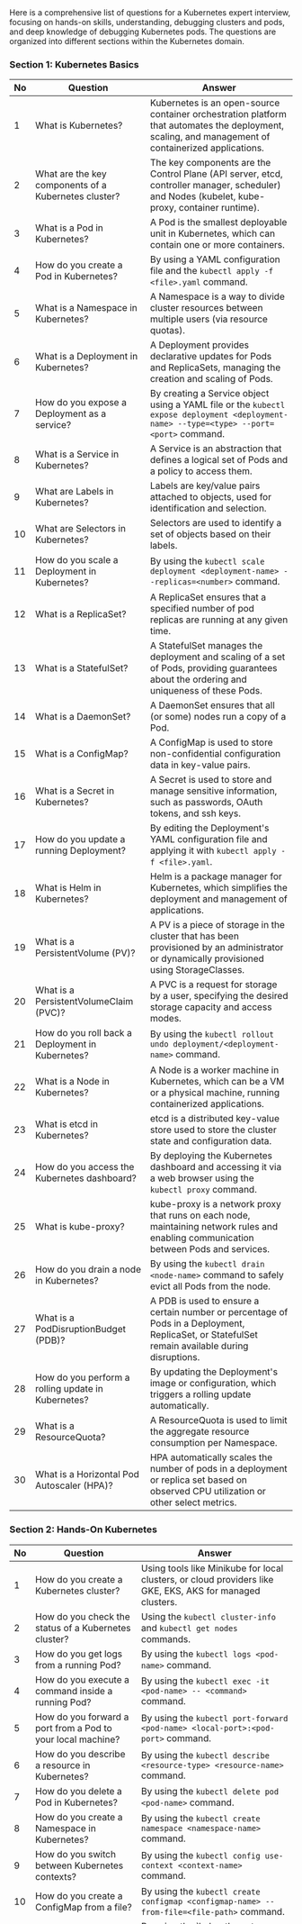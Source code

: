 ```






































```

Here is a comprehensive list of questions for a Kubernetes expert interview, 
focusing on hands-on skills, understanding, debugging clusters and pods, 
and deep knowledge of debugging Kubernetes pods. The questions are organized into different sections within the Kubernetes domain.

### Section 1: Kubernetes Basics

| No | Question | Answer |
|----|----------|--------|
| 1  | What is Kubernetes? | Kubernetes is an open-source container orchestration platform that automates the deployment, scaling, and management of containerized applications. |
| 2  | What are the key components of a Kubernetes cluster? | The key components are the Control Plane (API server, etcd, controller manager, scheduler) and Nodes (kubelet, kube-proxy, container runtime). |
| 3  | What is a Pod in Kubernetes? | A Pod is the smallest deployable unit in Kubernetes, which can contain one or more containers. |
| 4  | How do you create a Pod in Kubernetes? | By using a YAML configuration file and the `kubectl apply -f <file>.yaml` command. |
| 5  | What is a Namespace in Kubernetes? | A Namespace is a way to divide cluster resources between multiple users (via resource quotas). |
| 6  | What is a Deployment in Kubernetes? | A Deployment provides declarative updates for Pods and ReplicaSets, managing the creation and scaling of Pods. |
| 7  | How do you expose a Deployment as a service? | By creating a Service object using a YAML file or the `kubectl expose deployment <deployment-name> --type=<type> --port=<port>` command. |
| 8  | What is a Service in Kubernetes? | A Service is an abstraction that defines a logical set of Pods and a policy to access them. |
| 9  | What are Labels in Kubernetes? | Labels are key/value pairs attached to objects, used for identification and selection. |
| 10 | What are Selectors in Kubernetes? | Selectors are used to identify a set of objects based on their labels. |
| 11 | How do you scale a Deployment in Kubernetes? | By using the `kubectl scale deployment <deployment-name> --replicas=<number>` command. |
| 12 | What is a ReplicaSet? | A ReplicaSet ensures that a specified number of pod replicas are running at any given time. |
| 13 | What is a StatefulSet? | A StatefulSet manages the deployment and scaling of a set of Pods, providing guarantees about the ordering and uniqueness of these Pods. |
| 14 | What is a DaemonSet? | A DaemonSet ensures that all (or some) nodes run a copy of a Pod. |
| 15 | What is a ConfigMap? | A ConfigMap is used to store non-confidential configuration data in key-value pairs. |
| 16 | What is a Secret in Kubernetes? | A Secret is used to store and manage sensitive information, such as passwords, OAuth tokens, and ssh keys. |
| 17 | How do you update a running Deployment? | By editing the Deployment's YAML configuration file and applying it with `kubectl apply -f <file>.yaml`. |
| 18 | What is Helm in Kubernetes? | Helm is a package manager for Kubernetes, which simplifies the deployment and management of applications. |
| 19 | What is a PersistentVolume (PV)? | A PV is a piece of storage in the cluster that has been provisioned by an administrator or dynamically provisioned using StorageClasses. |
| 20 | What is a PersistentVolumeClaim (PVC)? | A PVC is a request for storage by a user, specifying the desired storage capacity and access modes. |
| 21 | How do you roll back a Deployment in Kubernetes? | By using the `kubectl rollout undo deployment/<deployment-name>` command. |
| 22 | What is a Node in Kubernetes? | A Node is a worker machine in Kubernetes, which can be a VM or a physical machine, running containerized applications. |
| 23 | What is etcd in Kubernetes? | etcd is a distributed key-value store used to store the cluster state and configuration data. |
| 24 | How do you access the Kubernetes dashboard? | By deploying the Kubernetes dashboard and accessing it via a web browser using the `kubectl proxy` command. |
| 25 | What is kube-proxy? | kube-proxy is a network proxy that runs on each node, maintaining network rules and enabling communication between Pods and services. |
| 26 | How do you drain a node in Kubernetes? | By using the `kubectl drain <node-name>` command to safely evict all Pods from the node. |
| 27 | What is a PodDisruptionBudget (PDB)? | A PDB is used to ensure a certain number or percentage of Pods in a Deployment, ReplicaSet, or StatefulSet remain available during disruptions. |
| 28 | How do you perform a rolling update in Kubernetes? | By updating the Deployment's image or configuration, which triggers a rolling update automatically. |
| 29 | What is a ResourceQuota? | A ResourceQuota is used to limit the aggregate resource consumption per Namespace. |
| 30 | What is a Horizontal Pod Autoscaler (HPA)? | HPA automatically scales the number of pods in a deployment or replica set based on observed CPU utilization or other select metrics. |

### Section 2: Hands-On Kubernetes

| No | Question | Answer |
|----|----------|--------|
| 1  | How do you create a Kubernetes cluster? | Using tools like Minikube for local clusters, or cloud providers like GKE, EKS, AKS for managed clusters. |
| 2  | How do you check the status of a Kubernetes cluster? | Using the `kubectl cluster-info` and `kubectl get nodes` commands. |
| 3  | How do you get logs from a running Pod? | By using the `kubectl logs <pod-name>` command. |
| 4  | How do you execute a command inside a running Pod? | By using the `kubectl exec -it <pod-name> -- <command>` command. |
| 5  | How do you forward a port from a Pod to your local machine? | By using the `kubectl port-forward <pod-name> <local-port>:<pod-port>` command. |
| 6  | How do you describe a resource in Kubernetes? | By using the `kubectl describe <resource-type> <resource-name>` command. |
| 7  | How do you delete a Pod in Kubernetes? | By using the `kubectl delete pod <pod-name>` command. |
| 8  | How do you create a Namespace in Kubernetes? | By using the `kubectl create namespace <namespace-name>` command. |
| 9  | How do you switch between Kubernetes contexts? | By using the `kubectl config use-context <context-name>` command. |
| 10 | How do you create a ConfigMap from a file? | By using the `kubectl create configmap <configmap-name> --from-file=<file-path>` command. |
| 11 | How do you update an existing ConfigMap? | By using the `kubectl create configmap <configmap-name> --from-file=<file-path> -o yaml --dry-run | kubectl apply -f -` command. |
| 12 | How do you create a Secret from literal values? | By using the `kubectl create secret generic <secret-name> --from-literal=<key>=<value>` command. |
| 13 | How do you update a Secret in Kubernetes? | By using the `kubectl create secret generic <secret-name> --from-literal=<key>=<value> -o yaml --dry-run | kubectl apply -f -` command. |
| 14 | How do you mount a ConfigMap as a volume in a Pod? | By defining a volume in the Pod spec and specifying the ConfigMap as the source. |
| 15 | How do you mount a Secret as an environment variable in a Pod? | By specifying the Secret in the `envFrom` field in the Pod spec. |
| 16 | How do you view all resources in a Namespace? | By using the `kubectl get all -n <namespace>` command. |
| 17 | How do you scale a StatefulSet? | By using the `kubectl scale statefulset <statefulset-name> --replicas=<number>` command. |
| 18 | How do you get detailed information about a Pod's events? | By using the `kubectl describe pod <pod-name>` command and checking the Events section. |
| 19 | How do you patch a resource in Kubernetes? | By using the `kubectl patch <resource-type> <resource-name> --patch '<json-patch>'` command. |
| 20 | How do you create a Service of type LoadBalancer? | By defining a Service in a YAML file with `type: LoadBalancer` and applying it with `kubectl apply -f <file>.yaml`. |
| 21 | How do you enable and access the Kubernetes dashboard? | By deploying the dashboard and accessing it via `kubectl proxy` and navigating to the dashboard URL. |
| 22 | How do you label a node in Kubernetes? | By using the `kubectl label node <node-name> <label-key>=<label-value>` command. |
| 23 | How do you taint a node in Kubernetes? | By using the `kubectl taint nodes <node-name> <key>=<value>:<effect>` command. |
| 24 | How do you schedule a Pod to a specific node? | By using node selectors, node affinity, or nodeName in the Pod spec. |
| 25 | How do you delete all resources in a Namespace? | By using the `kubectl delete namespace <namespace-name>` command. |
| 26 | How do you roll out a canary deployment in Kubernetes? | By updating the Deployment with a new version and gradually increasing the replica count of the new version while decreasing the old version. |
| 27 | How do you debug a failing Pod? | By checking the Pod's logs, events, and using the `kubectl describe pod <pod-name>` and `kubectl exec -it <pod-name> -- /bin/sh` commands. |
| 28 | How do you use kubeadm to set up a Kubernetes cluster? | By running `kubeadm init` on the master node and `kubeadm join` on the worker nodes. |
| 29 | How do you perform a rolling update for a StatefulSet? | By updating the image or configuration in the StatefulSet spec and applying it. StatefulSets handle updates differently than Deployments. |
| 30 | How do you expose a service to the outside world using Ingress? | By creating an Ingress resource and configuring it to route traffic to the appropriate services. |

### Section 3: Debugging Kubernetes Clusters and Pods

| No | Question | Answer |
|----|----------|--------|
| 1  | How do you check the status of all Pods in a cluster? | By using the `kubectl get pods --all-namespaces` command. |
| 2  | How do you get detailed information about a specific node? | By using the `kubectl describe node <node-name>` command. |
| 3  | How do you identify and troubleshoot a node that is NotReady? | Check the node's events with `kubectl describe node <node-name>`, review logs, and ensure the node has necessary resources. |
| 4  | How do you debug a Pod stuck in a Pending state? | Check the Pod events using `kubectl describe pod <pod-name>` and ensure there are sufficient resources and matching node selectors/taints. |
| 5  | How do you handle image pull errors in Pods? | Check the Pod events for details, ensure the image is available and accessible, and check Docker registry credentials. |
| 6  | How do you debug a CrashLoopBackOff error? | Check the Pod logs using `kubectl logs <pod-name>`, and inspect the application logs and configuration. |
| 7  | How do you find the cause of a Pod being OOMKilled? | Check the Pod events and resource limits. Increase memory limits if necessary. |
| 8  | How do you debug network issues in a Kubernetes cluster? | Use tools like `kubectl exec` to run network diagnostics, check CNI plugin logs, and inspect network policies. |
| 9  | How do you investigate DNS issues in Kubernetes? | Use `kubectl exec` to check DNS resolution inside Pods, and review CoreDNS logs. |
| 10 | How do you handle node disk pressure in Kubernetes? | Check node disk usage, clean up unnecessary files, and ensure adequate disk space is available. |
| 11 | How do you view the resource usage of Pods? | By using the `kubectl top pods` command. |
| 12 | How do you view the resource usage of nodes? | By using the `kubectl top nodes` command. |
| 13 | How do you debug a Pod that is not responding to requests? | Check the Pod logs, events, and use `kubectl exec` to access the Pod and inspect the application. |
| 14 | How do you manage and rotate logs in Kubernetes? | Use log management solutions like Fluentd, Elasticsearch, and Kibana (EFK stack). |
| 15 | How do you restart a Pod in Kubernetes? | By deleting the Pod using `kubectl delete pod <pod-name>`. The Deployment/ReplicaSet controller will recreate it. |
| 16 | How do you inspect the configuration of a running Pod? | By using the `kubectl get pod <pod-name> -o yaml` command. |
| 17 | How do you debug persistent volume issues? | Check the PVC and PV status, ensure storage class and provisioner are working, and review storage backend logs. |
| 18 | How do you investigate high CPU usage in a Pod? | Use `kubectl top pods` to check CPU usage and `kubectl logs` to review application logs for issues. |
| 19 | How do you ensure high availability of the Kubernetes API server? | Deploy multiple API server instances and use a load balancer to distribute traffic. |
| 20 | How do you recover from an etcd failure? | Restore etcd from a backup and ensure the etcd cluster is healthy. |
| 21 | How do you diagnose issues with the kubelet? | Check kubelet logs on the node, ensure kubelet is running, and review node status. |
| 22 | How do you handle a failing deployment? | Review deployment events, check Pod status and logs, and update the deployment spec if necessary. |
| 23 | How do you deal with IP address exhaustion in a cluster? | Increase the IP address range for the Pod network or use secondary IP ranges. |
| 24 | How do you debug a Pod failing due to liveness/readiness probe errors? | Check the probe configuration and endpoint, and ensure the application is healthy and accessible. |
| 25 | How do you investigate network policy issues? | Review network policy rules, ensure they are correctly applied, and use network diagnostic tools to test connectivity. |
| 26 | How do you debug a failed job in Kubernetes? | Check the job and Pod logs, and inspect the job events and status. |
| 27 | How do you handle an eviction of Pods due to resource pressure? | Increase resource limits, optimize resource usage, and review resource quotas. |
| 28 | How do you monitor and alert on Kubernetes cluster health? | Use monitoring tools like Prometheus and Grafana, and set up alerts for key metrics. |
| 29 | How do you handle Kubernetes API server performance issues? | Scale the API server, optimize API server configuration, and review etcd performance. |
| 30 | How do you debug service discovery issues in Kubernetes? | Check service and endpoint objects, review CoreDNS logs, and ensure networking is correctly configured. |

### Section 4: Deep Knowledge of Debugging Kubernetes Pods

| No | Question | Answer |
|----|----------|--------|
| 1  | How do you debug a Pod in CrashLoopBackOff state? | Check the Pod logs using `kubectl logs <pod-name>`, and inspect the application for errors or misconfigurations. |
| 2  | How do you debug a Pod stuck in Terminating state? | Check the Pod events, ensure there are no finalizers blocking deletion, and use `kubectl delete pod <pod-name> --force --grace-period=0` if necessary. |
| 3  | How do you debug a Pod with a failing Init Container? | Check the logs of the Init Container using `kubectl logs <pod-name> -c <init-container-name>`. |
| 4  | How do you debug a Pod with liveness probe failures? | Check the liveness probe configuration, ensure the endpoint is accessible, and review the application health. |
| 5  | How do you debug a Pod with readiness probe failures? | Check the readiness probe configuration, ensure the endpoint is accessible, and review the application readiness. |
| 6  | How do you debug a Pod with network connectivity issues? | Use `kubectl exec` to run network diagnostics, check network policies, and review CNI plugin logs. |
| 7  | How do you debug a Pod with image pull errors? | Check the Pod events for details, ensure the image is available, and verify Docker registry credentials. |
| 8  | How do you debug a Pod with insufficient CPU or memory? | Check the Pod resource requests and limits, and ensure there are sufficient resources on the node. |
| 9  | How do you debug a Pod with filesystem issues? | Check the Pod logs, inspect volume mounts, and ensure the underlying storage is available and accessible. |
| 10 | How do you debug a Pod with OOMKilled status? | Check the Pod events, review memory usage, and increase memory limits if necessary. |
| 11 | How do you debug a Pod with a pending state due to node selector/taint issues? | Check the Pod spec for node selectors/taints and ensure there are matching nodes available. |
| 12 | How do you debug a Pod with failing container dependencies? | Check the container dependencies and ensure all required containers are running and healthy. |
| 13 | How do you debug a Pod with slow startup times? | Check the Pod logs, review the application startup process, and ensure there are no resource constraints. |
| 14 | How do you debug a Pod with resource contention issues? | Use `kubectl top pods` to check resource usage and adjust resource requests/limits as needed. |
| 15 | How do you debug a Pod with high latency issues? | Check the Pod logs, inspect network policies, and use network diagnostic tools to identify bottlenecks. |
| 16 | How do you debug a Pod with environment variable issues? | Check the Pod spec for environment variable definitions and ensure they are correctly set. |
| 17 | How do you debug a Pod with missing ConfigMap/Secret mounts? | Check the Pod spec for volume mounts and ensure the ConfigMap/Secret is available and correctly referenced. |
| 18 | How do you debug a Pod with PVC binding issues? | Check the PVC and PV status, ensure the storage class and provisioner are working, and review storage backend logs. |
| 19 | How do you debug a Pod with node affinity issues? | Check the Pod spec for node affinity rules and ensure there are matching nodes available. |
| 20 | How do you debug a Pod with inter-Pod communication issues? | Use network diagnostic tools to test connectivity between Pods, check network policies, and review CNI plugin logs. |
| 21 | How do you debug a Pod with service discovery issues? | Check service and endpoint objects, review CoreDNS logs, and ensure the network is correctly configured. |
| 22 | How do you debug a Pod with failing health checks? | Check the health check configuration, ensure the application endpoints are accessible, and review application logs. |
| 23 | How do you debug a Pod with resource quota exceeded? | Check the resource quota for the Namespace and adjust resource requests/limits or quotas as needed. |
| 24 | How do you debug a Pod with init container timeout? | Check the init container logs, ensure the init process completes within the specified timeout, and adjust the timeout if necessary. |
| 25 | How do you debug a Pod with sidecar container issues? | Check the logs of the sidecar container, ensure it is correctly configured, and review the application and sidecar interaction. |
| 26 | How do you debug a Pod with failing DNS resolution? | Use `kubectl exec` to check DNS resolution inside the Pod and review CoreDNS logs. |
| 27 | How do you debug a Pod with failing volume mounts? | Check the Pod spec for volume mounts, ensure the volumes are available, and review storage backend logs. |
| 28 | How do you debug a Pod with resource limit throttling? | Use `kubectl top pods` to check resource usage, review resource limits, and adjust them as needed. |
| 29 | How do you debug a Pod with failing service account issues? | Check the Pod spec for the service account, ensure it exists, and review RBAC permissions. |
| 30 | How do you debug a Pod with missing dependencies? | Check the Pod spec for container dependencies, ensure all required containers are running, and review the application logs. |

### Section 5: Common Kubernetes Interview Questions

| No | Question | Answer |
|----|----------|--------|
| 1  | What is the difference between a Deployment and a StatefulSet? | A Deployment manages stateless applications, while a StatefulSet is used for stateful applications requiring stable identities and ordered deployment. |
| 2  | What is the role of kube-apiserver in a Kubernetes cluster? | kube-apiserver is the central management entity that validates and configures the data for the API objects, handling RESTful requests and updating the etcd store. |
| 3  | How does the Kubernetes scheduler work? | The scheduler watches for newly created Pods that have no assigned node and selects an appropriate node for them based on resource requirements and policies. |
| 4  | What are the differences between ReplicaSet and ReplicationController? | ReplicaSet is the next-generation ReplicationController with support for set-based label selectors, providing more flexible matching criteria. |
| 5  | What is the role of kube-controller-manager? | kube-controller-manager runs various controllers that regulate the state of the cluster, including Node, Replication, Endpoints, and ServiceAccount controllers. |
| 6  | How does the Horizontal Pod Autoscaler (HPA) work? | HPA automatically adjusts the number of Pods in a deployment or replica set based on observed CPU utilization or custom metrics. |
| 7  | What are taints and tolerations in Kubernetes? | Taints are applied to nodes to repel Pods that do not tolerate the taints, and tolerations are applied to Pods to allow them to schedule onto nodes with matching taints. |
| 8  | How do you create a Pod that runs only on specific nodes? | By using node selectors, node affinity, or specifying the nodeName in the Pod spec. |
| 9  | What is the purpose of etcd in Kubernetes? | etcd is a distributed key-value store used as Kubernetes' backing store for all cluster data and configuration. |
| 10 | How do you manage secrets in Kubernetes? | By using Secret objects, which can store and manage sensitive information such as passwords, tokens, and keys. |
| 11 | What is a Service in Kubernetes, and how does it work? | A Service defines a logical set of Pods and a policy to access them, providing stable IPs and load balancing. |
| 12 | What is the difference between a ClusterIP, NodePort, and LoadBalancer service? | ClusterIP is the default service type, exposing the service on a cluster-internal IP. NodePort exposes the service on each Node's IP at a static port. LoadBalancer exposes the service using a cloud provider's load balancer. |
| 13 | How do you perform a rolling update of a Deployment? | By updating the Deployment's image or configuration, which triggers a rolling update to replace old Pods with new ones gradually. |
| 14 | How do you ensure high availability of the etcd cluster? | By running etcd in a clustered configuration with multiple members and ensuring they are distributed across failure domains. |
| 15 | How does Kubernetes handle container health checks? | By using liveness and readiness probes defined in the Pod spec to monitor and manage the health of containers. |
| 16 | What is the role of kubelet in a Kubernetes node? | kubelet is the primary node agent that watches for PodSpecs via the API server and ensures that containers are running and healthy. |
| 17 | What are the differences between a Job and a CronJob in Kubernetes? | A Job creates one or more Pods to perform a task and then terminates. A CronJob creates Jobs on a scheduled basis. |
| 18 | How do you configure a Kubernetes cluster for multi-tenancy? | By using Namespaces, ResourceQuotas, and Network Policies to isolate and manage resources for different tenants. |
| 19 | How do you secure a Kubernetes cluster? | By using RBAC for access control, network policies for traffic control, encrypting secrets, and securing the etcd datastore. |
| 20 | What is the purpose of the kube-proxy component? | kube-proxy maintains network rules on nodes, allowing network communication to Pods from inside or outside the cluster. |
| 21 | How do you monitor a Kubernetes cluster? | By using tools like Prometheus for metrics collection, Grafana for visualization, and setting up alerts for critical metrics. |
| 22 | How do you handle persistent storage in Kubernetes? | By using PersistentVolume (PV) and PersistentVolumeClaim (PVC) objects to manage storage resources and requests. |
| 23 | What is a PodDisruptionBudget (PDB)? | PDB defines the minimum number or percentage of Pods that must remain available during voluntary disruptions. |

### Section 5: Common Kubernetes Interview Questions (Continued)

| No | Question | Answer |
|----|----------|--------|
| 24 | How do you debug Kubernetes networking issues? | By using network diagnostic tools like `kubectl exec` to run `ping`, `curl`, and other commands within Pods, inspecting network policies, reviewing CNI plugin logs, and checking service and endpoint configurations. |
| 25 | What is the role of Custom Resource Definitions (CRDs) in Kubernetes? | CRDs allow you to extend Kubernetes with custom resources that behave like native Kubernetes objects, enabling you to manage custom application-specific components. |
| 26 | How do you implement Blue-Green deployments in Kubernetes? | By creating two environments (blue and green), switching traffic between them using Services or Ingress, and deploying updates to the idle environment before switching traffic. |
| 27 | How do you manage cluster upgrades in Kubernetes? | By following a phased approach: upgrading master nodes first, followed by worker nodes, and ensuring compatibility of components like etcd, CNI plugins, and workloads. |
| 28 | What are Kubernetes Operators, and how do they work? | Operators are custom controllers that extend Kubernetes' capabilities to manage complex stateful applications, automating tasks like deployment, scaling, and backup using CRDs and custom controllers. |
| 29 | How do you implement GitOps in Kubernetes? | By using tools like Argo CD or Flux to continuously deploy and manage Kubernetes manifests from a Git repository, ensuring that the cluster state matches the Git repository state. |
| 30 | What are the differences between Helm and Kustomize? | Helm is a package manager for Kubernetes that uses charts to deploy applications, while Kustomize is a configuration management tool that allows you to customize Kubernetes YAML files without using templating. |

```



```

Few other sections that can be important when assessing a Kubernetes expert, 
especially in the context of DevOps and ensuring robust and efficient Kubernetes operations. 
Sections with sample questions and answers:

### Section 6: Kubernetes Security

| No | Question | Answer |
|----|----------|--------|
| 1  | What are the best practices for securing a Kubernetes cluster? | Implement RBAC, use network policies, encrypt secrets, regularly update Kubernetes and its components, and use Pod Security Policies. |
| 2  | How do you secure communication between Kubernetes components? | By enabling and configuring TLS for API server, etcd, kubelets, and other components, and ensuring certificates are properly managed. |
| 3  | What is RBAC, and how do you configure it in Kubernetes? | Role-Based Access Control (RBAC) restricts access based on user roles, configured using Roles, ClusterRoles, RoleBindings, and ClusterRoleBindings. |
| 4  | How do you implement network policies in Kubernetes? | By defining NetworkPolicy objects to control traffic between Pods, based on namespaces, labels, and IP blocks. |
| 5  | What is a Pod Security Policy (PSP)? | A PSP is a cluster-level resource that controls security-sensitive aspects of Pod specification, such as privilege escalation, filesystem permissions, and allowed volumes. |
| 6  | How do you manage secrets in Kubernetes? | By using Secret objects, ensuring they are encrypted at rest, and using tools like HashiCorp Vault or Sealed Secrets for additional security. |
| 7  | How do you enable audit logging in Kubernetes? | By configuring the API server with an audit policy file that specifies what events should be logged and where to store the logs. |
| 8  | How do you secure etcd in Kubernetes? | By enabling TLS for communication, restricting access to etcd, and regularly backing up the etcd data. |
| 9  | What is Kubernetes Admission Controller? | Admission Controllers intercept requests to the Kubernetes API server before they are persisted, allowing for policy enforcement, resource quota management, and security checks. |
| 10 | How do you use PSP alternatives in Kubernetes versions 1.21+? | By using Open Policy Agent (OPA) Gatekeeper or Pod Security Admission (PSA) for enforcing security policies. |
| 11 | How do you implement image scanning in Kubernetes? | By integrating tools like Clair, Trivy, or Aqua Security to scan container images for vulnerabilities before deployment. |
| 12 | What are Kubernetes security contexts? | Security contexts define privilege and access control settings for Pods and containers, including user IDs, group IDs, and capabilities. |
| 13 | How do you enforce least privilege in Kubernetes? | By configuring RBAC roles with minimal permissions, using network policies to limit Pod communication, and applying Pod security contexts to restrict container privileges. |
| 14 | What are the common vulnerabilities in Kubernetes environments? | Misconfigured RBAC roles, exposed etcd endpoints, unsecured secrets, lack of network policies, and unscanned container images. |
| 15 | How do you perform security assessments of Kubernetes clusters? | By using tools like kube-bench, kube-hunter, and CIS Kubernetes Benchmarks to audit configurations and identify vulnerabilities. |
| 16 | How do you handle Kubernetes API server authentication? | By using client certificates, bearer tokens, OpenID Connect, or webhook token authentication. |
| 17 | How do you prevent resource abuse in a multi-tenant Kubernetes cluster? | By implementing ResourceQuotas, LimitRanges, and Namespace isolation. |
| 18 | How do you secure container runtime in Kubernetes? | By using secure runtimes like gVisor or Kata Containers, regularly updating the container runtime, and applying security patches. |
| 19 | How do you restrict container capabilities in Kubernetes? | By setting security context capabilities to drop all and explicitly allow only required capabilities. |
| 20 | How do you secure Ingress traffic in Kubernetes? | By using TLS/SSL for Ingress controllers, configuring proper firewall rules, and using Web Application Firewalls (WAF). |
| 21 | What is a Kubernetes Service Account, and how do you secure it? | Service Accounts are used by Pods to interact with the API server, and you secure them by limiting their permissions with RBAC. |
| 22 | How do you implement data encryption at rest in Kubernetes? | By enabling etcd encryption and using encrypted volumes provided by the underlying storage provider. |
| 23 | What are Kubernetes Network Plugins, and how do they impact security? | Network Plugins (CNI) manage Pod networking, and their configurations (like Calico, Flannel) can enforce network policies and secure traffic. |
| 24 | How do you handle Docker socket exposure in Kubernetes? | By avoiding mounting the Docker socket into containers and using tools like kube-hunter to identify exposures. |
| 25 | What is Kubernetes CIS Benchmark, and why is it important? | The CIS Benchmark provides best practices for securing Kubernetes clusters, helping to ensure compliance and reduce vulnerabilities. |
| 26 | How do you implement multi-factor authentication (MFA) in Kubernetes? | By integrating Kubernetes with an identity provider that supports MFA and configuring it for API server authentication. |
| 27 | How do you isolate workloads in a Kubernetes cluster? | By using Namespaces, Network Policies, and RBAC to create isolated environments for different teams or applications. |
| 28 | What is the role of service mesh in Kubernetes security? | A service mesh like Istio or Linkerd provides secure service-to-service communication, observability, and traffic management. |
| 29 | How do you protect Kubernetes cluster from DDoS attacks? | By implementing rate limiting, using cloud provider DDoS protection services, and configuring network policies to limit traffic. |
| 30 | How do you secure kubelet communication? | By enabling TLS for kubelet server and client communication, and restricting access to the kubelet API. |

### Section 7: Kubernetes Storage and Persistent Volumes

| No | Question | Answer |
|----|----------|--------|
| 1  | What is a PersistentVolume (PV) in Kubernetes? | A PV is a piece of storage in the cluster that has been provisioned by an administrator or dynamically provisioned using a StorageClass. |
| 2  | What is a PersistentVolumeClaim (PVC)? | A PVC is a request for storage by a user, which binds to an available PV that meets the specified requirements. |
| 3  | How do you dynamically provision storage in Kubernetes? | By using StorageClasses, which define the provisioner and parameters for dynamic volume creation. |
| 4  | What are the different access modes for PersistentVolumes? | ReadWriteOnce (RWO), ReadOnlyMany (ROX), and ReadWriteMany (RWX). |
| 5  | How do you resize a PersistentVolume in Kubernetes? | By editing the PVC spec to request a larger size and ensuring the underlying storage supports resizing. |
| 6  | What is the difference between a static and dynamic PV? | Static PVs are manually created by an administrator, while dynamic PVs are created automatically based on StorageClass definitions. |
| 7  | How do you use storage classes in Kubernetes? | By defining StorageClass objects and specifying them in PVCs to dynamically provision PVs with desired storage attributes. |
| 8  | What is the purpose of the reclaim policy for PersistentVolumes? | The reclaim policy (Retain, Recycle, Delete) determines what happens to a PV after its bound PVC is deleted. |
| 9  | How do you take a snapshot of a PersistentVolume? | By using the VolumeSnapshot API, which allows you to create, list, and delete snapshots of volumes. |
| 10 | How do you restore a volume from a snapshot in Kubernetes? | By creating a PVC from the VolumeSnapshot object, specifying the snapshot name and desired storage class. |
| 11 | What are the common issues with PersistentVolumes and how do you troubleshoot them? | Issues include PV binding failures, capacity shortages, and access mode mismatches. Troubleshooting involves checking PVC events, storage backend logs, and cluster resource usage. |
| 12 | How do you handle backup and restore for Kubernetes volumes? | By using tools like Velero to manage backups and restores of volumes and other cluster resources. |
| 13 | How do you implement shared storage in Kubernetes? | By using RWX PersistentVolumes or network file systems like NFS. |
| 14 | How do you configure storage for stateful applications in Kubernetes? | By using StatefulSets with dynamically provisioned PersistentVolumes and ensuring proper backup and restore strategies. |
| 15 | What is a CSI driver in Kubernetes? | Container Storage Interface (CSI) drivers enable storage vendors to write plugins that expose new storage systems to Kubernetes. |
| 16 | How do you troubleshoot PVC binding issues? | By checking the PVC events, ensuring the StorageClass is correct, and verifying there are available PVs that meet the PVC requirements. |
| 17 | What is a VolumeSnapshotClass? | A VolumeSnapshotClass defines the driver and parameters for creating snapshots of PersistentVolumes. |
| 18 | How do you handle storage capacity planning in Kubernetes? | By monitoring storage usage, setting resource quotas, and dynamically adjusting PV sizes based on application needs. |
| 19 | How do you ensure high availability for PersistentVolumes? | By using distributed storage solutions, configuring replication, and deploying volumes across multiple failure domains. |
| 20 | How do you manage storage performance in Kubernetes? | By selecting appropriate storage classes, configuring QoS policies, and monitoring storage performance metrics. |
| 21 | What are ephemeral volumes in Kubernetes? | Ephemeral volumes are temporary storage volumes that exist only as long as the Pod is running, such as emptyDir and configMap volumes. |
| 22 | How do you use hostPath volumes in Kubernetes? | By specifying hostPath volumes in Pod specs to mount directories from the host node's filesystem into the Pod. |
| 23 | How do you ensure data consistency in Kubernetes volumes? | By using storage systems that provide strong consistency guarantees, and configuring application-level data consistency mechanisms. |
| 24 | How do you configure volume encryption in Kubernetes? | By using storage backends that support encryption at rest, and configuring encryption parameters in StorageClasses. |
| 25 | How do you migrate data between PersistentVolumes? | By creating a new PVC, copying data from the old volume to the new volume, and updating the application to use the new PVC. |
| 26 | What are the limitations of using hostPath volumes? | They are tied to the node where the Pod is running, limiting portability and scalability, and they pose security risks. |
| 27 | How do you handle storage failures in Kubernetes? | By configuring replication, monitoring storage health, and implementing automated failover mechanisms. |
| 28 | What are block storage volumes, and how do you use them in Kubernetes? | Block storage volumes provide raw block devices to Pods, which can be formatted and mounted by the application. |
| 29 | How do you handle PersistentVolume cleanup? | By setting appropriate reclaim policies and using tools to automate cleanup of unused volumes. |
| 30 | How do you configure multi-tenant storage in Kubernetes? | By using Namespaces with dedicated StorageClasses, implementing resource quotas, and isolating storage backends. |

These sections provide a comprehensive set of questions to assess the expertise of a Kubernetes professional, 
focusing on security, storage, and advanced operational aspects.
